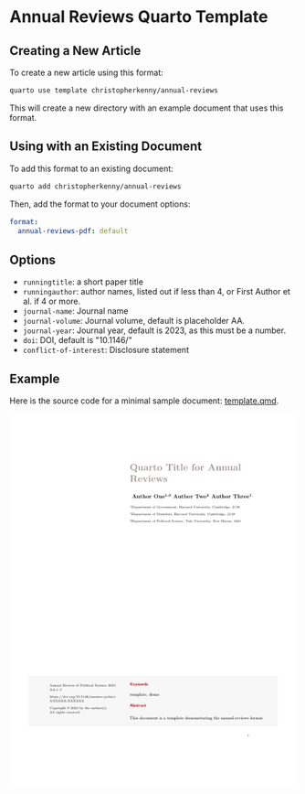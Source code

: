 
# Annual Reviews Quarto Template

## Creating a New Article

To create a new article using this format:

```bash
quarto use template christopherkenny/annual-reviews
```

This will create a new directory with an example document that uses this format.

## Using with an Existing Document

To add this format to an existing document:

```bash
quarto add christopherkenny/annual-reviews
```

Then, add the format to your document options:

```yaml
format:
  annual-reviews-pdf: default
```    

## Options

- `runningtitle`: a short paper title
- `runningauthor`: author names, listed out if less than 4, or First Author et al. if 4 or more.
- `journal-name`: Journal name
- `journal-volume`: Journal volume, default is placeholder AA.
- `journal-year`: Journal year, default is 2023, as this must be a number.
- `doi`: DOI, default is "10.1146/"
- `conflict-of-interest`: Disclosure statement

## Example

Here is the source code for a minimal sample document: [template.qmd](template.qmd).

<!-- pdftools::pdf_convert('template.pdf',pages = 1) -->
![[template.qmd](template.qmd)](template_1.png)

